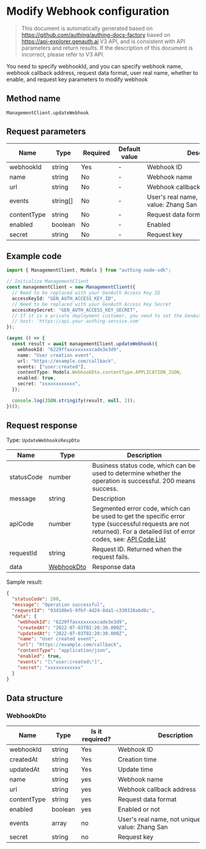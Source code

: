 # Modify Webhook configuration

<!--
Warning ⚠️:
Do not modify this document directly,
https://github.com/Authing/authing-docs-factory
Use this project to generate
-->

<LastUpdated />

> This document is automatically generated based on https://github.com/authing/authing-docs-factory based on https://api-explorer.genauth.ai V3 API, and is consistent with API parameters and return results. If the description of this document is incorrect, please refer to V3 API.

You need to specify webhookId, and you can specify webhook name, webhook callback address, request data format, user real name, whether to enable, and request key parameters to modify webhook

## Method name

`ManagementClient.updateWebhook`

## Request parameters

| Name        | Type     | <div style="width:80px">Required</div> | <div style="width:60px">Default value</div> | <div style="width:300px">Description</div>             | <div style="width:200px">Sample value</div> |
| ----------- | -------- | -------------------------------------- | ------------------------------------------- | ------------------------------------------------------ | ------------------------------------------- |
| webhookId   | string   | Yes                                    | -                                           | Webhook ID                                             | `6229ffaxxxxxxxxcade3e3d9`                  |
| name        | string   | No                                     | -                                           | Webhook name                                           | `User created event`                        |
| url         | string   | No                                     | -                                           | Webhook callback address                               | `https://example.com/callback`              |
| events      | string[] | No                                     | -                                           | User's real name, not unique. Example value: Zhang San | `["user:created"]`                          |
| contentType | string   | No                                     | -                                           | Request data format                                    | `application/json`                          |
| enabled     | boolean  | No                                     | -                                           | Enabled                                                | `true`                                      |
| secret      | string   | No                                     | -                                           | Request key                                            | `xxxxxxxxxxxx`                              |

## Example code

```ts
import { ManagementClient, Models } from "authing-node-sdk";

// Initialize ManagementClient
const managementClient = new ManagementClient({
  // Need to be replaced with your GenAuth Access Key ID
  accessKeyId: "GEN_AUTH_ACCESS_KEY_ID",
  // Need to be replaced with your GenAuth Access Key Secret
  accessKeySecret: "GEN_AUTH_ACCESS_KEY_SECRET",
  // If it is a private deployment customer, you need to set the GenAuth service domain name
  // host: 'https://api.your-authing-service.com'
});

(async () => {
  const result = await managementClient.updateWebhook({
    webhookId: "6229ffaxxxxxxxxcade3e3d9",
    name: "User creation event",
    url: "https://example.com/callback",
    events: ["user:created"],
    contentType: Models.WebhookDto.contentType.APPLICATION_JSON,
    enabled: true,
    secret: "xxxxxxxxxxxx",
  });

  console.log(JSON.stringify(result, null, 2));
})();
```

## Request response

Type: `UpdateWebhooksRespDto`

| Name       | Type                                 | Description                                                                                                                                                                                                                                                                                                                                    |
| ---------- | ------------------------------------ | ---------------------------------------------------------------------------------------------------------------------------------------------------------------------------------------------------------------------------------------------------------------------------------------------------------------------------------------------- |
| statusCode | number                               | Business status code, which can be used to determine whether the operation is successful. 200 means success.                                                                                                                                                                                                                                   |
| message    | string                               | Description                                                                                                                                                                                                                                                                                                                                    |
| apiCode    | number                               | Segmented error code, which can be used to get the specific error type (successful requests are not returned). For a detailed list of error codes, see: [API Code List](https://api-explorer.genauth.ai/?tag=group/%E5%BC%80%E5%8F%91%E5%87%86%E5%A4%87#tag/%E5%BC%80%E5%8F%91%E5%87%86%E5%A4%87/%E9%94%99%E8%AF%AF%E5%A4%84%E7%90%86/apiCode) |
| requestId  | string                               | Request ID. Returned when the request fails.                                                                                                                                                                                                                                                                                                   |
| data       | <a href="#WebhookDto">WebhookDto</a> | Response data                                                                                                                                                                                                                                                                                                                                  |

Sample result:

```json
{
  "statusCode": 200,
  "message": "Operation successful",
  "requestId": "934108e5-9fbf-4d24-8da1-c330328abd6c",
  "data": {
    "webhookId": "6229ffaxxxxxxxxcade3e3d9",
    "createdAt": "2022-07-03T02:20:30.000Z",
    "updatedAt": "2022-07-03T02:20:30.000Z",
    "name": "User created event",
    "url": "https://example.com/callback",
    "contentType": "application/json",
    "enabled": true,
    "events": "[\"user:created\"]",
    "secret": "xxxxxxxxxxxx"
  }
}
```

## Data structure

### <a id="WebhookDto"></a> WebhookDto

| Name        | Type    | <div style="width:80px">Is it required?</div> | <div style="width:300px">Description</div>             | <div style="width:200px">Sample value</div> |
| ----------- | ------- | --------------------------------------------- | ------------------------------------------------------ | ------------------------------------------- |
| webhookId   | string  | Yes                                           | Webhook ID                                             | `6229ffaxxxxxxxxcade3e3d9`                  |
| createdAt   | string  | Yes                                           | Creation time                                          | `2022-07-03T02:20:30.000Z`                  |
| updatedAt   | string  | Yes                                           | Update time                                            | `2022-07-03T02:20:30.000Z`                  |
| name        | string  | yes                                           | Webhook name                                           | `User created event`                        |
| url         | string  | yes                                           | Webhook callback address                               | `https://example.com/callback`              |
| contentType | string  | yes                                           | Request data format                                    | application/json                            |
| enabled     | boolean | yes                                           | Enabled or not                                         | `true`                                      |
| events      | array   | no                                            | User's real name, not unique. Example value: Zhang San | `["user:created"]`                          |
| secret      | string  | no                                            | Request key                                            | `xxxxxxxxxxxx`                              |

